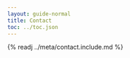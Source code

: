 ```yaml
---
layout: guide-normal
title: Contact
toc: ../toc.json
---
```


{% readj ../meta/contact.include.md %}
